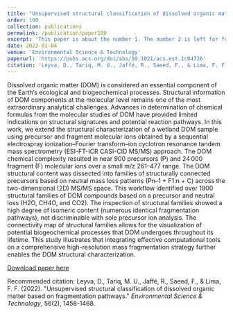 ```yaml
---
title: "Unsupervised structural classification of dissolved organic matter based on fragmentation pathways"
order: 100
collection: publications
permalink: /publication/paper100
excerpt: 'This paper is about the number 1. The number 2 is left for future work.'
date: 2022-01-04
venue: 'Environmental Science & Technology'
paperurl: 'https://pubs.acs.org/doi/abs/10.1021/acs.est.1c04726'
citation: 'Leyva, D., Tariq, M. U., Jaffé, R., Saeed, F., & Lima, F. F. (2022). &quot;Unsupervised structural classification of dissolved organic matter based on fragmentation pathways..&quot; <i>Environmental Science & Technology</i>. 56(2), 1458-1468.'
---
```

Dissolved organic matter (DOM) is considered an essential component of the Earth’s ecological and biogeochemical processes. Structural information of DOM components at the molecular level remains one of the most extraordinary analytical challenges. Advances in determination of chemical formulas from the molecular studies of DOM have provided limited indications on structural signatures and potential reaction pathways. In this work, we extend the structural characterization of a wetland DOM sample using precursor and fragment molecular ions obtained by a sequential electrospray ionization–Fourier transform–ion cyclotron resonance tandem mass spectrometry (ESI-FT-ICR CASI-CID MS/MS) approach. The DOM chemical complexity resulted in near 900 precursors (P) and 24 000 fragment (F) molecular ions over a small m/z 261–477 range. The DOM structural content was dissected into families of structurally connected precursors based on neutral mass loss patterns (Pn–1 + F1:n + C) across the two-dimensional (2D) MS/MS space. This workflow identified over 1900 structural families of DOM compounds based on a precursor and neutral loss (H2O, CH4O, and CO2). The inspection of structural families showed a high degree of isomeric content (numerous identical fragmentation pathways), not discriminable with sole precursor ion analysis. The connectivity map of structural families allows for the visualization of potential biogeochemical processes that DOM undergoes throughout its lifetime. This study illustrates that integrating effective computational tools on a comprehensive high-resolution mass fragmentation strategy further enables the DOM structural characterization.

[Download paper here](https://pubs.acs.org/doi/abs/10.1021/acs.est.1c04726)

Recommended citation: Leyva, D., Tariq, M. U., Jaffé, R., Saeed, F., & Lima, F. F. (2022). "Unsupervised structural classification of dissolved organic matter based on fragmentation pathways." <i>Environmental Science & Technology</i>, 56(2), 1458-1468.
